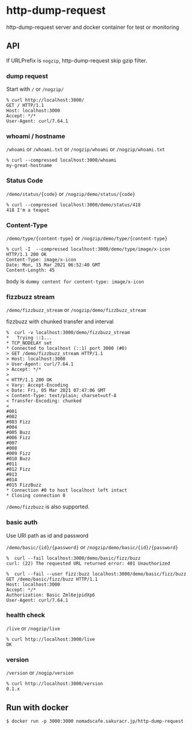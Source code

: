 # http-dump-request

http-dump-request server and docker container for test or monitoring

## API

If URLPrefix is `nogzip`, http-dump-request skip gzip filter.

### dump request

Start with `/` or `/nogzip/`

```
% curl http://localhost:3000/ 
GET / HTTP/1.1
Host: localhost:3000
Accept: */*
User-Agent: curl/7.64.1
```


### whoami / hostname

`/whoami` or `/whoami.txt` or `/nogzip/whoami` or `/nogzip/whoami.txt`

```
% curl --compressed localhost:3000/whoami 
my-great-hostname
```


### Status Code

`/demo/status/{code}` or `/nogzip/demo/status/{code}`

```
% curl --compressed localhost:3000/demo/status/418
418 I'm a teapot
```

### Content-Type

`/demo/type/{content-type}` or `/nogzip/demo/type/{content-type}`

```
% curl -I  --compressed localhost:3000/demo/type/image/x-icon
HTTP/1.1 200 OK
Content-Type: image/x-icon
Date: Mon, 15 Mar 2021 06:52:40 GMT
Content-Length: 45
```

body is `dummy content for content-type: image/x-icon`

### fizzbuzz stream

`/demo/fizzbuzz_stream` or `/nogzip/demo/fizzbuzz_stream`

fizzbuzz with chunked transfer and interval

```
%  curl -v localhost:3000/demo/fizzbuzz_stream
*   Trying ::1...
* TCP_NODELAY set
* Connected to localhost (::1) port 3000 (#0)
> GET /demo/fizzbuzz_stream HTTP/1.1
> Host: localhost:3000
> User-Agent: curl/7.64.1
> Accept: */*
> 
< HTTP/1.1 200 OK
< Vary: Accept-Encoding
< Date: Fri, 05 Mar 2021 07:47:06 GMT
< Content-Type: text/plain; charset=utf-8
< Transfer-Encoding: chunked
< 
#001
#002
#003 Fizz
#004
#005 Buzz
#006 Fizz
#007
#008
#009 Fizz
#010 Buzz
#011
#012 Fizz
#013
#014
#015 FizzBuzz
* Connection #0 to host localhost left intact
* Closing connection 0
```

`/demo/fizzbuzz` is also supported.

### basic auth

Use URI path as id and password

`/demo/basic/{id}/{password}` or `/nogzip/demo/basic/{id}/{password}`

```
%  curl --fail localhost:3000/demo/basic/fizz/buzz 
curl: (22) The requested URL returned error: 401 Unauthorized
```

```
%  curl --fail --user fizz:buzz localhost:3000/demo/basic/fizz/buzz
GET /demo/basic/fizz/buzz HTTP/1.1
Host: localhost:3000
Accept: */*
Authorization: Basic Zml6ejpidXp6
User-Agent: curl/7.64.1
```

### health check

`/live` or `/nogzip/live`

```
% curl http://localhost:3000/live
OK
```

### version

`/version` or `/nogip/version`

```
% curl http://localhost:3000/version
0.1.x
```

## Run with docker

```
$ docker run -p 3000:3000 nomadscafe.sakuracr.jp/http-dump-request
```